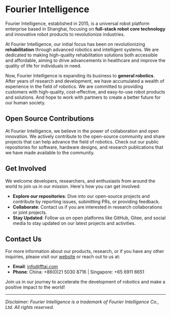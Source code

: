 
# Fourier Intelligence

Fourier Intelligence, established in 2015, is a universal robot platform enterprise based in Shanghai, 
focusing on **full-stack robot core technology** and innovative robot products to revolutionize industries. 

At Fourier Intelligence, our initial focus has been on revolutionizing **rehabilitation** through advanced robotics and intelligent systems. 
We are dedicated to making high-quality rehabilitation solutions both accessible and affordable, 
aiming to drive advancements in healthcare and improve the quality of life for individuals in need.

Now, Fourier Intelligence is expanding its business to **general robotics**. 
After years of research and development, we have accumulated a wealth of experience in the field of robotics.
We are committed to providing customers with high-quality, cost-effective, and easy-to-use robot products and solutions.
And hope to work with partners to create a better future for our human society.

## Open Source Contributions

At Fourier Intelligence, we believe in the power of collaboration and open innovation. 
We actively contribute to the open-source community and share projects that can help advance the field of robotics. 
Check out our public repositories for software, hardware designs, and research publications that we have made available to the community.

## Get Involved

We welcome developers, researchers, and enthusiasts from around the world to join us in our mission. Here's how you can get involved:
- **Explore our repositories**: Dive into our open-source projects and contribute by reporting issues, submitting PRs, or providing feedback.
- **Collaborate**: Contact us if you are interested in research collaborations or joint projects.
- **Stay Updated**: Follow us on open platforms like GitHub, Gitee, and social media to stay updated on our latest projects and activities.

## Contact Us

For more information about our products, research, or if you have any other inquiries, please visit our [website](https://www.fftai.com) or reach out to us at:

- **Email**: info@fftai.com
- **Phone**: China: +86(0)21 5030 8716 | Singapore: +65 6911 6651

Join us in our journey to accelerate the development of robotics and make a positive impact to the world!

---

*Disclaimer: Fourier Intelligence is a trademark of Fourier Intelligence Co., Ltd. All rights reserved.*
